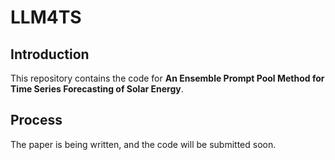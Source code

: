 # LLM4TS

## Introduction
This repository contains the code for **An Ensemble Prompt Pool Method for Time Series Forecasting of Solar Energy**.

## Process
The paper is being written, and the code will be submitted soon.
